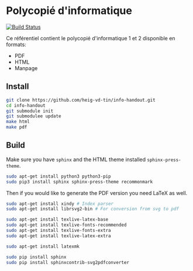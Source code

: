 # Polycopié d'informatique

[![Build Status](https://travis-ci.org/heig-vd-tin/info-handout.svg?branch=master)](https://travis-ci.org/heig-vd-tin/info-handout)

Ce référentiel contient le polycopié d'informatique 1 et 2 disponible en formats:

- PDF
- HTML
- Manpage

## Install

```bash
git clone https://github.com/heig-vd-tin/info-handout.git
cd info-handout
git submodule init
git submodulee update
make html
make pdf
```

## Build

Make sure you have `sphinx` and the HTML theme installed `sphinx-press-theme`.

```bash
sudo apt-get install python3 python3-pip
sudo pip3 install sphinx sphinx-press-theme recommonmark
```

Then if you would like to generate the PDF version you need LaTeX as well.

```bash
sudo apt-get install xindy # Index parser
sudo apt-get install librsvg2-bin # For conversion from svg to pdf

sudo apt-get install texlive-latex-base
sudo apt-get install texlive-fonts-recommended
sudo apt-get install texlive-fonts-extra
sudo apt-get install texlive-latex-extra

sudo apt-get install latexmk

sudo pip install sphinx
sudo pip install sphinxcontrib-svg2pdfconverter
```
